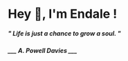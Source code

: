 <h1 title="head"> Hey 👋, I'm Endale !</h1>

**<h5><i>" Life is just a chance to grow a soul. "</i></h5>**

*<b>___ A. Powell Davies ___</b>*
